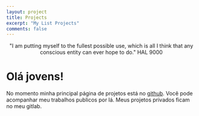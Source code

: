 ```yaml
---
layout: project
title: Projects
excerpt: "My List Projects"
comments: false
---
```


<center>"I am putting myself to the fullest possible use, which is all I think that any conscious entity can ever hope to do." HAL 9000</center>

# Olá jovens!

No momento minha principal página de projetos está no [github](https://github.com/atmosmaciel/). Você pode acompanhar meu trabalhos publicos por lá. Meus projetos privados ficam no meu gitlab.
